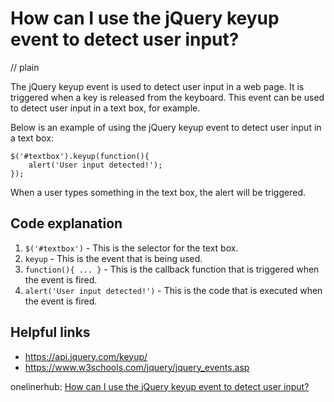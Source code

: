 # How can I use the jQuery keyup event to detect user input?
// plain

The jQuery keyup event is used to detect user input in a web page. It is triggered when a key is released from the keyboard. This event can be used to detect user input in a text box, for example.

Below is an example of using the jQuery keyup event to detect user input in a text box:

```
$('#textbox').keyup(function(){
    alert('User input detected!');
});
```

When a user types something in the text box, the alert will be triggered.

## Code explanation

1. `$('#textbox')` - This is the selector for the text box.
2. `keyup` - This is the event that is being used.
3. `function(){ ... }` - This is the callback function that is triggered when the event is fired.
4. `alert('User input detected!')` - This is the code that is executed when the event is fired.

## Helpful links
- https://api.jquery.com/keyup/
- https://www.w3schools.com/jquery/jquery_events.asp

onelinerhub: [How can I use the jQuery keyup event to detect user input?](https://onelinerhub.com/jquery/how-can-i-use-the-jquery-keyup-event-to-detect-user-input)